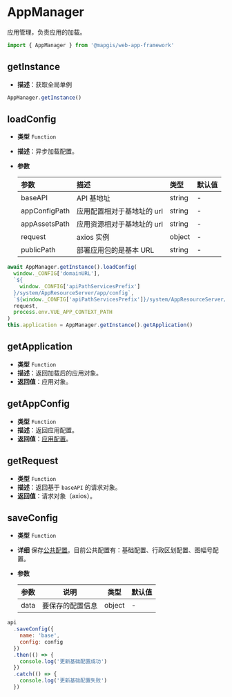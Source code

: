 # AppManager

应用管理，负责应用的加载。

```js
import { AppManager } from '@mapgis/web-app-framework'
```

## getInstance

- **描述**：获取全局单例

```js
AppManager.getInstance()
```

## loadConfig

- **类型** `Function`
- **描述**：异步加载配置。
- **参数**

  | 参数          | 描述                       | 类型   | 默认值 |
  | :------------ | :------------------------- | :----- | :----- |
  | baseAPI       | API 基地址                 | string | -      |
  | appConfigPath | 应用配置相对于基地址的 url | string | -      |
  | appAssetsPath | 应用资源相对于基地址的 url | string | -      |
  | request       | axios 实例                 | object | -      |
  | publicPath    | 部署应用包的是基本 URL     | string | -      |

```js
await AppManager.getInstance().loadConfig(
  window._CONFIG['domainURL'],
  `${
    window._CONFIG['apiPathServicesPrefix']
  }/system/AppResourceServer/app/config`,
  `${window._CONFIG['apiPathServicesPrefix']}/system/AppResourceServer/`,
  request,
  process.env.VUE_APP_CONTEXT_PATH
)
this.application = AppManager.getInstance().getApplication()
```

## getApplication

- **类型** `Function`
- **描述**：返回加载后的应用对象。
- **返回值**：应用对象。

## getAppConfig

- **类型** `Function`
- **描述**：返回应用配置。
- **返回值**：[应用配置](/zh/config/app.html)。

## getRequest

- **类型** `Function`
- **描述**：返回基于 `baseAPI` 的请求对象。
- **返回值**：请求对象（axios）。

## saveConfig

- **类型** `Function`
- **详细** 保存[公共配置](https://osmapgis.gitee.io/mapgis-pan-spatial-map-docs/zh/config/common/base.html)。目前公共配置有：基础配置、行政区划配置、图幅号配置。
- **参数**

  | 参数 | 说明             | 类型   | 默认值 |
  | ---- | ---------------- | ------ | ------ |
  | data | 要保存的配置信息 | object | -      |

```js
api
  .saveConfig({
    name: 'base',
    config: config
  })
  .then(() => {
    console.log('更新基础配置成功')
  })
  .catch(() => {
    console.log('更新基础配置失败')
  })
```

